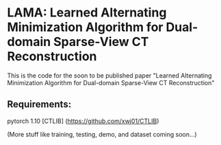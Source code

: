 # LAMA: Learned Alternating Minimization Algorithm for Dual-domain Sparse-View CT Reconstruction

This is the code for the soon to be published paper "Learned Alternating Minimization Algorithm for Dual-domain Sparse-View CT Reconstruction"


## Requirements:
pytorch 1.10
[CTLIB] (https://github.com/xwj01/CTLIB)

(More stuff like training, testing, demo, and dataset coming soon...)
